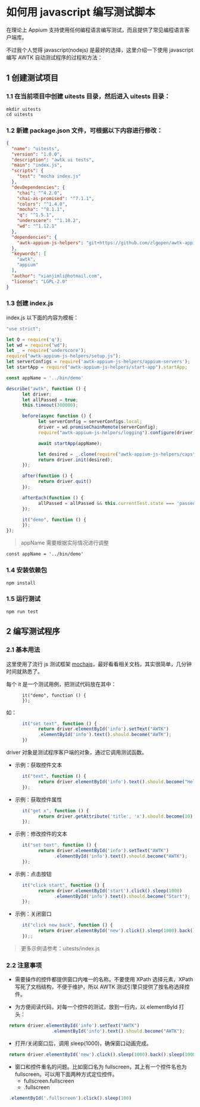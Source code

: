 # 如何用 javascript 编写测试脚本

在理论上 Appium 支持使用任何编程语言编写测试，而且提供了常见编程语言客户端库。

不过我个人觉得 javascript(nodejs) 是最好的选择，这里介绍一下使用 javascript 编写 AWTK 自动测试程序的过程和方法：

## 1 创建测试项目

### 1.1 在当前项目中创建 uitests 目录，然后进入 uitests 目录：

```
mkdir uitests
cd uitests
```

### 1.2 新建 package.json 文件，可根据以下内容进行修改：

```json
{
  "name": "uitests",
  "version": "1.0.0",
  "description": "awtk ui tests",
  "main": "index.js",
  "scripts": {
    "test": "mocha index.js"
  },
  "devDependencies": {
    "chai": "^4.2.0",
    "chai-as-promised": "^7.1.1",
    "colors": "^1.4.0",
    "mocha": "^8.1.1",
    "q": "^1.5.1",
    "underscore": "^1.10.2",
    "wd": "^1.12.1"
  },
  "dependencies": {
    "awtk-appium-js-helpers": "git+https://github.com/zlgopen/awtk-appium-js-helpers.git"
  },
  "keywords": [
    "awtk",
    "appium"
  ],
  "author": "xianjimli@hotmail.com",
  "license": "LGPL-2.0"
}
```

### 1.3 创建 index.js

index.js 以下面的内容为模板：

```js
"use strict";

let Q = require('q');
let wd = require("wd");
let _ = require('underscore');
require("awtk-appium-js-helpers/setup.js");
let serverConfigs = require('awtk-appium-js-helpers/appium-servers');
let startApp = require("awtk-appium-js-helpers/start-app").startApp;

const appName = '../bin/demo'

describe("awtk", function () {
      let driver;
      let allPassed = true;
      this.timeout(300000);

      before(async function () {
            let serverConfig = serverConfigs.local;
            driver = wd.promiseChainRemote(serverConfig);
            require("awtk-appium-js-helpers/logging").configure(driver);

            await startApp(appName);

            let desired = _.clone(require("awtk-appium-js-helpers/caps").awtk);
            return driver.init(desired);
      });

      after(function () {
            return driver.quit()
      });

      afterEach(function () {
            allPassed = allPassed && this.currentTest.state === 'passed';
      });

      it("demo", function () {
      });        
});      
```

> appName 需要根据实际情况进行调整

```
const appName = '../bin/demo'
```

### 1.4 安装依赖包

```
npm install
```

### 1.5 运行测试

```
npm run test
```

## 2 编写测试程序

### 2.1 基本用法

这里使用了流行 js 测试框架 [mochajs](https://mochajs.org/)，最好看看相关文档，其实很简单，几分钟时间就熟悉了。

每个 it 是一个测试用例，把测试代码放在其中：

```
      it("demo", function () {
      });        
```      

如：

```js
      it("set text", function () {
            return driver.elementById('info').setText("AWTK")
            .elementById('info').text().should.become("AWTK");
      })
```

driver 对象是测试程序客户端的对象，通过它调用测试函数。

* 示例：获取控件文本

```js
      it("text", function () {
            return driver.elementById('info').text().should.become("Hello");
      });
```

* 示例：获取控件属性

```js
      it("get x", function () {
            return driver.getAttribute('title', 'x').should.become(10);
      });
```

* 示例：修改控件的文本

```js
      it("set text", function () {
            return driver.elementById('info').setText("AWTK")
                  .elementById('info').text().should.become("AWTK");
      });
```

* 示例：点击按钮

```js
      it("click start", function () {
            return driver.elementById('start').click().sleep(1000)
                  .elementById('info').text().should.become("Start");
      });
```

* 示例：关闭窗口

```js
      it("click new back", function () {
            return driver.elementById('new').click().sleep(1000).back().sleep(1000)
      });;
```

> 更多示例请参考：uitests/index.js

### 2.2 注意事项

* 需要操作的控件都提供窗口内唯一的名称。不要使用 XPath 选择元素，XPath 写死了文档结构，不便于维护，所以 AWTK 测试引擎只提供了按名称选择控件。

* 为方便阅读代码，对每一个控件的测试，放到一行内，以 elementById 打头：

```js
 return driver.elementById('info').setText("AWTK")
                 .elementById('info').text().should.become("AWTK");
```      

* 打开/关闭窗口后，调用 sleep(1000)，确保窗口动画完成。

```js
 return driver.elementById('new').click().sleep(1000).back().sleep(1000)

```      

* 窗口和控件重名的问题。比如窗口名为 fullscreen，其上有一个控件名也为 fullscreen。可以用下面两种方式定位控件。
   * fullscreen.fullscreen
   * .fullscreen

```js
 .elementById('.fullscreen').click().sleep(100)
```  

